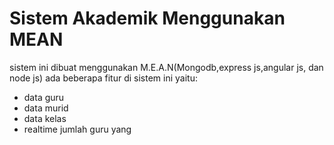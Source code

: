 Sistem Akademik Menggunakan MEAN
============

sistem ini dibuat menggunakan M.E.A.N(Mongodb,express js,angular js, dan node js)
ada beberapa fitur di sistem ini yaitu:
- data guru
- data murid
- data kelas
- realtime jumlah guru yang
